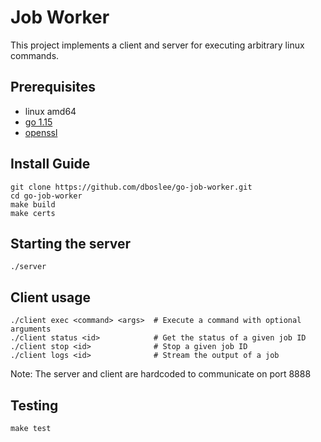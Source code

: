 # Job Worker

This project implements a client and server for executing arbitrary linux commands. 

## Prerequisites
- linux amd64
- [go 1.15](https://golang.org/doc/install#download)
- [openssl](https://www.openssl.org/source/)


## Install Guide
```
git clone https://github.com/dboslee/go-job-worker.git
cd go-job-worker
make build
make certs
```

## Starting the server
```./server```

## Client usage
```
./client exec <command> <args>  # Execute a command with optional arguments
./client status <id>            # Get the status of a given job ID
./client stop <id>              # Stop a given job ID
./client logs <id>              # Stream the output of a job
```

Note: The server and client are hardcoded to communicate on port 8888

## Testing
```make test```